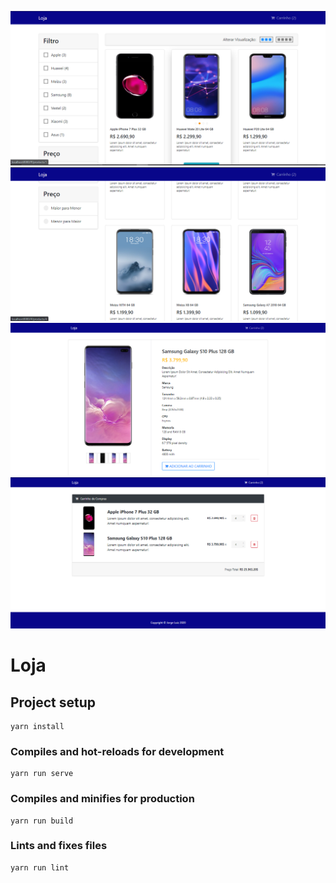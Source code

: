 ![alt-text](https://github.com/jorgeluiz1586/Loja/blob/master/photos/img01.png)
![alt-text](https://github.com/jorgeluiz1586/Loja/blob/master/photos/img02.png)
![alt-text](https://github.com/jorgeluiz1586/Loja/blob/master/photos/img03.png)
![alt-text](https://github.com/jorgeluiz1586/Loja/blob/master/photos/img04.png)


# Loja

## Project setup
```
yarn install
```

### Compiles and hot-reloads for development
```
yarn run serve
```

### Compiles and minifies for production
```
yarn run build
```

### Lints and fixes files
```
yarn run lint
```
